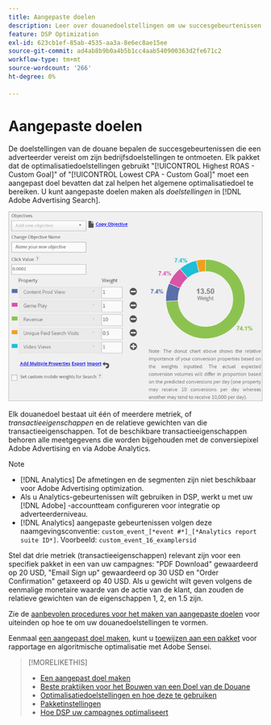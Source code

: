 ```yaml
---
title: Aangepaste doelen
description: Leer over douanedoelstellingen om uw succesgebeurtenissen te bepalen in pakketten die voor laagste CPA of hoogste ROAS worden geoptimaliseerd.
feature: DSP Optimization
exl-id: 623cb1ef-85ab-4535-aa3a-8e6ec8ae15ee
source-git-commit: ad4ab8b9b0a4b5b1cc4aab540900363d2fe671c2
workflow-type: tm+mt
source-wordcount: '266'
ht-degree: 0%

---
```


# Aangepaste doelen

De doelstellingen van de douane bepalen de succesgebeurtenissen die een adverteerder vereist om zijn bedrijfsdoelstellingen te ontmoeten. Elk pakket dat de optimalisatiedoelstellingen gebruikt &quot;[!UICONTROL Highest ROAS - Custom Goal]&quot; of &quot;[!UICONTROL Lowest CPA - Custom Goal]&quot; moet een aangepast doel bevatten dat zal helpen het algemene optimalisatiedoel te bereiken. U kunt aangepaste doelen maken als *doelstellingen* in [!DNL Adobe Advertising Search].

![aangepaste doelen](/help/dsp/assets/objective-goals.png)

Elk douanedoel bestaat uit één of meerdere metriek, of *transactieeigenschappen* en de relatieve gewichten van die transactieeigenschappen. Tot de beschikbare transactieeigenschappen behoren alle meetgegevens die worden bijgehouden met de conversiepixel Adobe Advertising en via Adobe Analytics.

>[!NOTE]
>
>* [!DNL Analytics] De afmetingen en de segmenten zijn niet beschikbaar voor Adobe Advertising optimization.
>* Als u Analytics-gebeurtenissen wilt gebruiken in DSP, werkt u met uw [!DNL Adobe] -accountteam configureren voor integratie op adverteerderniveau.
>* [!DNL Analytics] aangepaste gebeurtenissen volgen deze naamgevingsconventie: `custom_event_[*event #*]_[*Analytics report suite ID*]`. Voorbeeld: `custom_event_16_examplersid`


Stel dat drie metriek (transactieeigenschappen) relevant zijn voor een specifiek pakket in een van uw campagnes: &quot;PDF Download&quot; gewaardeerd op 20 USD, &quot;Email Sign up&quot; gewaardeerd op 30 USD en &quot;Order Confirmation&quot; getaxeerd op 40 USD. Als u gewicht wilt geven volgens de eenmalige monetaire waarde van de actie van de klant, dan zouden de relatieve gewichten van de eigenschappen 1, 2, en 1.5 zijn.

Zie de [aanbevolen procedures voor het maken van aangepaste doelen](custom-goal-best-practices.md) voor uiteinden op hoe te om uw douanedoelstellingen te vormen.

Eenmaal [een aangepast doel maken](custom-goal-create.md), kunt u [toewijzen aan een pakket](/help/dsp/campaign-management/packages/package-settings.md) voor rapportage en algoritmische optimalisatie met Adobe Sensei.

>[!MORELIKETHIS]
>
>* [Een aangepast doel maken](custom-goal-create.md)
>* [Beste praktijken voor het Bouwen van een Doel van de Douane](custom-goal-best-practices.md)
>* [Optimalisatiedoelstellingen en hoe deze te gebruiken](optimization-goals.md)
>* [Pakketinstellingen](/help/dsp/campaign-management/packages/package-settings.md)
> * [Hoe DSP uw campagnes optimaliseert](optimization-how-dsp-optimizes-campaigns.md)


